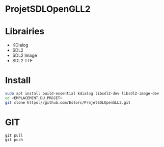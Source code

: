 # ProjetSDLOpenGLL2

# Librairies
- KDialog
- SDL2
- SDL2 Image
- SDL2 TTF

# Install
```sh
sudo apt install build-essential kdialog libsdl2-dev libsdl2-image-dev libsdl2-ttf-dev
cd <EMPLACEMENT_DU_PROJET>
git clone https://github.com/Estorc/ProjetSDLOpenGLL2.git
```

# GIT
```
git pull
git push
```
